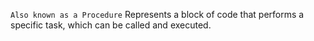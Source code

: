 `Also known as a Procedure`
Represents a block of code that performs a specific task, which can be called and executed.